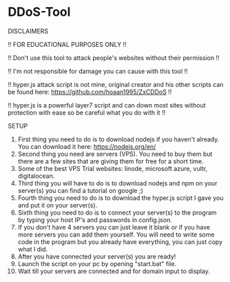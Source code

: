 # DDoS-Tool

DISCLAIMERS

!! FOR EDUCATIONAL PURPOSES ONLY !!

!! Don't use this tool to attack people's websites without their permission !! 

!! I'm not responsible for damage you can cause with this tool !! 

!! hyper.js attack script is not mine, original creator and his other scripts can be found here: https://github.com/hoaan1995/ZxCDDoS !!

!! hyper.js is a powerful layer7 script and can down most sites without protection with ease so be careful what you do with it !!

SETUP

1. First thing you need to do is to download nodejs if you haven't already. You can download it here: https://nodejs.org/en/
2. Second thing you need are servers (VPS). You need to buy them but there are a few sites that are giving them for free for a short time.
3. Some of the best VPS Trial websites: linode, microsoft azure, vultr, digitalocean.
4. Third thing you will have to do is to download nodejs and npm on your server(s) you can find a tutorial on google ;)
5. Fourth thing you need to do is to download the hyper.js script I gave you and put it on your server(s).
6. Sixth thing you need to do is to connect your server(s) to the program by typing your host IP's and passwords in config.json.
7. If you don't have 4 servers you can just leave it blank or if you have more servers you can add them yourself. You will need to write some code in the program but you already have everything, you can just copy what I did.
8. After you have connected your server(s) you are ready!
9. Launch the script on your pc by opening "start.bat" file.
10. Wait till your servers are connected and for domain input to display.
